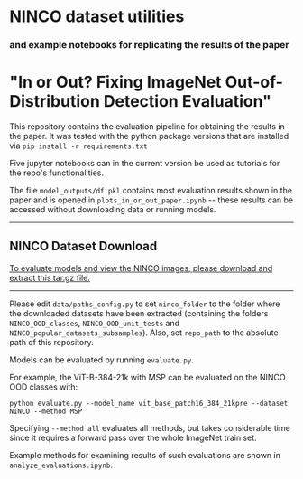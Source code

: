 # **NINCO** dataset utilities
### and example notebooks for replicating the results of the paper 
# "In or Out? Fixing ImageNet Out-of-Distribution Detection Evaluation"

This repository contains the evaluation pipeline for obtaining the results in the paper.
It was tested with the python package versions that are installed via `pip install -r requirements.txt`

Five jupyter notebooks can in the current version be used as tutorials for the repo's functionalities.

The file `model_outputs/df.pkl` contains most evaluation results shown in the paper and is opened in `plots_in_or_out_paper.ipynb` -- these results can be accessed without downloading data or running models.

---

## NINCO Dataset Download 
[To evaluate models and view the NINCO images, please download and extract this tar.gz file.](https://drive.google.com/file/d/1lR9ncSCyLH6uVb4jzfZtMRPg1YMiYQGt/view?usp=share_link)

--- 

Please edit `data/paths_config.py` to set `ninco_folder` to the folder where the downloaded datasets have been extracted (containing the folders `NINCO_OOD_classes`,  `NINCO_OOD_unit_tests` and  `NINCO_popular_datasets_subsamples`).
Also, set `repo_path` to the absolute path of this repository.

Models can be evaluated by running `evaluate.py`.

For example, the ViT-B-384-21k with MSP can be evaluated on the NINCO OOD classes with:

`python evaluate.py --model_name vit_base_patch16_384_21kpre --dataset NINCO --method MSP`

Specifying `--method all` evaluates all methods, but takes considerable time since it requires a forward pass over the whole ImageNet train set.

Example methods for examining results of such evaluations are shown in `analyze_evaluations.ipynb`.